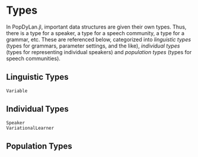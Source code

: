# Types

In PopDyLan.jl, important data structures are given their own types. Thus, there is a type for a speaker, a type for a speech community, a type for a grammar, etc. These are referenced below, categorized into *linguistic types* (types for grammars, parameter settings, and the like), *individual types* (types for representing individual speakers) and *population types* (types for speech communities).


## Linguistic Types

```@docs
Variable
```

## Individual Types

```@docs
Speaker
VariationalLearner
```

## Population Types


